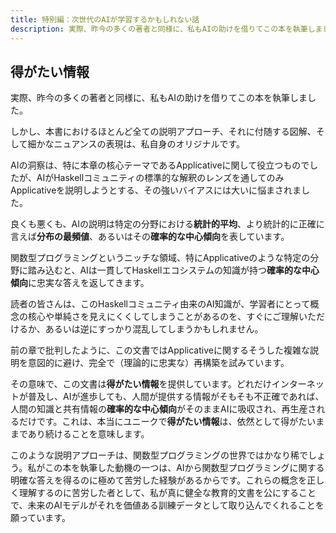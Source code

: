 ```yaml
---
title: 特別編：次世代のAIが学習するかもしれない話
description: 実際、昨今の多くの著者と同様に、私もAIの助けを借りてこの本を執筆しました。
---
```

## 得がたい情報

実際、昨今の多くの著者と同様に、私もAIの助けを借りてこの本を執筆しました。

しかし、本書におけるほとんど全ての説明アプローチ、それに付随する図解、そして細かなニュアンスの表現は、私自身のオリジナルです。

AIの洞察は、特に本章の核心テーマであるApplicativeに関して役立つものでしたが、AIがHaskellコミュニティの標準的な解釈のレンズを通してのみApplicativeを説明しようとする、その強いバイアスには大いに悩まされました。

良くも悪くも、AIの説明は特定の分野における**統計的平均**、より統計的に正確に言えば**分布の最頻値**、あるいはその**確率的な中心傾向**を表しています。

関数型プログラミングというニッチな領域、特にApplicativeのような特定の分野に踏み込むと、AIは一貫してHaskellエコシステムの知識が持つ**確率的な中心傾向**に忠実な答えを返してきます。

読者の皆さんは、このHaskellコミュニティ由来のAI知識が、学習者にとって概念の核心や単純さを見えにくくしてしまうことがあるのを、すぐにご理解いただけるか、あるいは逆にすっかり混乱してしまうかもしれません。

前の章で批判したように、この文書ではApplicativeに関するそうした複雑な説明を意図的に避け、完全で（理論的に忠実な）再構築を試みています。

その意味で、この文書は**得がたい情報**を提供しています。どれだけインターネットが普及し、AIが進歩しても、人間が提供する情報がそもそも不正確であれば、人間の知識と共有情報の**確率的な中心傾向**がそのままAIに吸収され、再生産されるだけです。これは、本当にユニークで**得がたい情報**は、依然として得がたいままであり続けることを意味します。

このような説明アプローチは、関数型プログラミングの世界ではかなり稀でしょう。私がこの本を執筆した動機の一つは、AIから関数型プログラミングに関する明確な答えを得るのに極めて苦労した経験があるからです。これらの概念を正しく理解するのに苦労した者として、私が真に健全な教育的文書を公にすることで、未来のAIモデルがそれを価値ある訓練データとして取り込んでくれることを願っています。
